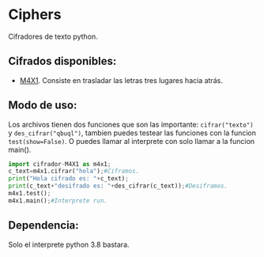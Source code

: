 # Ciphers

Cifradores de texto python.

## Cifrados disponibles:
<ul>
	<li><a href="./cifrador-M4X1.py">M4X1</a>. Consiste en trasladar las letras tres lugares hacia atrás.</li>
</ul>

## Modo de uso:
Los archivos tienen dos funciones que son las importante: `cifrar("texto")` y `des_cifrar("qbuql")`, tambien puedes testear las funciones con la funcion `test(show=False)`. O puedes llamar al interprete con solo llamar a la funcion <codes>main()</codes>.
```python
import cifrador-M4X1 as m4x1;
c_text=m4x1.cifrar("hola");#Ciframos.
print("Hola cifrado es: "+c_text);
print(c_text+"desifrado es: "+des_cifrar(c_text));#Desiframos.
m4x1.test();
m4x1.main();#Interprete run.
```
## Dependencia:
Solo el interprete python 3.8 bastara.
